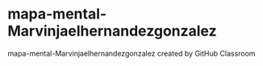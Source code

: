 # mapa-mental-Marvinjaelhernandezgonzalez
mapa-mental-Marvinjaelhernandezgonzalez created by GitHub Classroom
